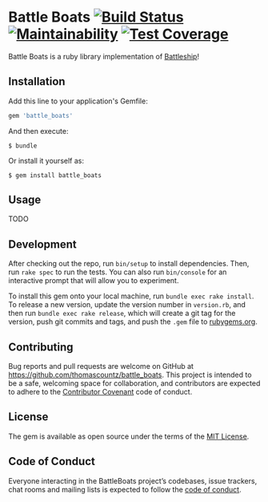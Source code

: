 # Battle Boats  [![Build Status](https://travis-ci.org/Thomascountz/battle_boats.svg?branch=master)](https://travis-ci.org/Thomascountz/battle_boats) [![Maintainability](https://api.codeclimate.com/v1/badges/f9fb2b053e6bad40b13e/maintainability)](https://codeclimate.com/github/Thomascountz/battle_boats/maintainability) [![Test Coverage](https://api.codeclimate.com/v1/badges/f9fb2b053e6bad40b13e/test_coverage)](https://codeclimate.com/github/Thomascountz/battle_boats/test_coverage)


Battle Boats is a ruby library implementation of [Battleship](https://en.wikipedia.org/wiki/Battleship_%28game%29)!

## Installation

Add this line to your application's Gemfile:

```ruby
gem 'battle_boats'
```

And then execute:

    $ bundle

Or install it yourself as:

    $ gem install battle_boats

## Usage

TODO

## Development

After checking out the repo, run `bin/setup` to install dependencies. Then, run `rake spec` to run the tests. You can also run `bin/console` for an interactive prompt that will allow you to experiment.

To install this gem onto your local machine, run `bundle exec rake install`. To release a new version, update the version number in `version.rb`, and then run `bundle exec rake release`, which will create a git tag for the version, push git commits and tags, and push the `.gem` file to [rubygems.org](https://rubygems.org).

## Contributing

Bug reports and pull requests are welcome on GitHub at https://github.com/thomascountz/battle_boats. This project is intended to be a safe, welcoming space for collaboration, and contributors are expected to adhere to the [Contributor Covenant](http://contributor-covenant.org) code of conduct.

## License

The gem is available as open source under the terms of the [MIT License](https://opensource.org/licenses/MIT).

## Code of Conduct

Everyone interacting in the BattleBoats project’s codebases, issue trackers, chat rooms and mailing lists is expected to follow the [code of conduct](https://github.com/[USERNAME]/battle_boats/blob/master/CODE_OF_CONDUCT.md).
